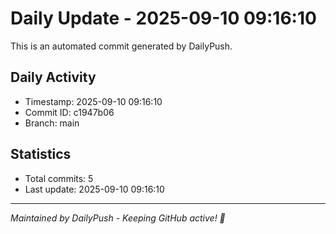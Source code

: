 # Daily Update - 2025-09-10 09:16:10

This is an automated commit generated by DailyPush.

## Daily Activity
- Timestamp: 2025-09-10 09:16:10
- Commit ID: c1947b06
- Branch: main

## Statistics
- Total commits: 5
- Last update: 2025-09-10 09:16:10

---
*Maintained by DailyPush - Keeping GitHub active! 🚀*
